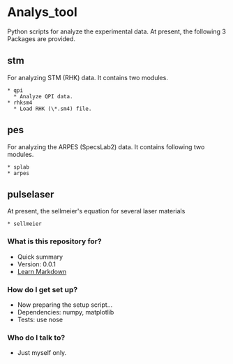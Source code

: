 # Analys_tool #

Python scripts for analyze the experimental data.  At present, the following 3 Packages are provided.

## stm

  For analyzing STM (RHK) data. It contains two modules.

    * qpi
      * Analyze QPI data.
    * rhksm4
      * Load RHK (\*.sm4) file.

## pes

  For analyzing the ARPES (SpecsLab2) data.  It contains following two modules.

    * splab
    * arpes

## pulselaser

  At present, the sellmeier's equation for several laser materials

    * sellmeier


### What is this repository for? ###

* Quick summary
* Version: 0.0.1
* [Learn Markdown](https://bitbucket.org/tutorials/markdowndemo)

### How do I get set up? ###

* Now preparing the setup script...
* Dependencies: numpy, matplotlib
* Tests: use nose

### Who do I talk to? ###

* Just myself only.
